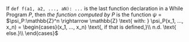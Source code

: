 If `def f(a1, a2, ..., aN): ...` is the last function declaration in a While Program  $P$, then *the function computed by $P$* is the function $\psi$ = $\psi_P:\mathbb{Z}^n \rightarrow \mathbb{Z} \text{ with: } \psi_P(x_1, ..., x_n) = \begin{cases}(x_1, ..., x_n) \text{, if that is defined,}\\ n.d. \text{ else.}\\ \end{cases}$ 